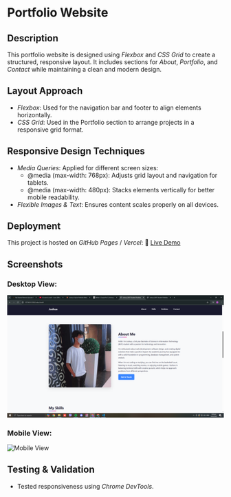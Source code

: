 # Portfolio Website

## Description
This portfolio website is designed using *Flexbox* and *CSS Grid* to create a structured, responsive layout. It includes sections for *About*, *Portfolio*, and *Contact* while maintaining a clean and modern design.

## Layout Approach
- *Flexbox*: Used for the navigation bar and footer to align elements horizontally.
- *CSS Grid*: Used in the Portfolio section to arrange projects in a responsive grid format.
  
## Responsive Design Techniques
- *Media Queries*: Applied for different screen sizes:
  - @media (max-width: 768px): Adjusts grid layout and navigation for tablets.
  - @media (max-width: 480px): Stacks elements vertically for better mobile readability.
- *Flexible Images & Text*: Ensures content scales properly on all devices.

## Deployment
This project is hosted on *GitHub Pages* / *Vercel*:
🔗 [Live Demo](https://github.com/joshua-3004/portfolio.git)

## Screenshots
### Desktop View:
![Desktop View](image/portfolio.png)

### Mobile View:
![Mobile View](image/mobile-screenshot.png)

## Testing & Validation
- Tested responsiveness using *Chrome DevTools*.

